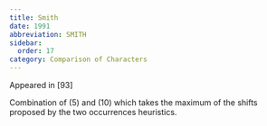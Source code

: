 ```yaml
---
title: Smith
date: 1991
abbreviation: SMITH
sidebar:
  order: 17
category: Comparison of Characters
---
```


Appeared in [93]

Combination of (5) and (10) which takes the maximum of the shifts proposed by the two occurrences heuristics.
